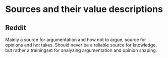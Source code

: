 # Sources and their value descriptions


## Reddit
Mainly a source for argumentation and how not to argue, source for opinions and hot takes. Should never be a reliable source for knowledge, but rather a trainingset for analyzing argumentation and opinion shaping.